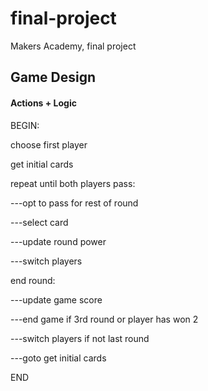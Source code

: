 # final-project
Makers Academy, final project

## Game Design

#### Actions + Logic

BEGIN:

choose first player

get initial cards

repeat until both players pass:

---opt to pass for rest of round

---select card

---update round power

---switch players

end round:

---update game score

---end game if 3rd round or player has won 2

---switch players if not last round

---goto get initial cards

END
